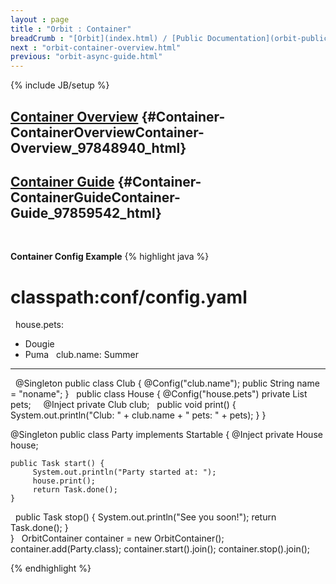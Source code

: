 ```yaml
---
layout : page
title : "Orbit : Container"
breadCrumb : "[Orbit](index.html) / [Public Documentation](orbit-public-documentation.html)"
next : "orbit-container-overview.html"
previous: "orbit-async-guide.html"
---
```

{% include JB/setup %}

[Container Overview](orbit-container-overview.html) {#Container-ContainerOverviewContainer-Overview_97848940_html}
----------


[Container Guide](orbit-container-guide.html) {#Container-ContainerGuideContainer-Guide_97859542_html}
----------


 

**Container Config Example** 
{% highlight java %}
# classpath:conf/config.yaml
 
house.pets:
  - Dougie
  - Puma
 
club.name: Summer

----
 
@Singleton
public class Club {
    @Config("club.name");
    public String name = "noname";
}
 
public class House {
    @Config("house.pets")
    private List<String> pets;
 
    @Inject 
    private Club club;
 
    public void print() {
        System.out.println("Club: " + club.name + " pets: " + pets);
    }
} 

@Singleton
public class Party implements Startable {
    @Inject 
    private House house;
    
    public Task start() {
         System.out.println("Party started at: ");
         house.print();
         return Task.done();
    } 
 
    public Task stop() {
         System.out.println("See you soon!");
         return Task.done();
    }  
}
 
OrbitContainer container = new OrbitContainer();
container.add(Party.class);
container.start().join();
container.stop().join();


{% endhighlight %}
